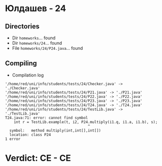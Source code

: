 # Юлдашев - 24
## Directories
- Dir `homeworks`... found
- Dir `homeworks/24`... found
- File `homeworks/24/P24.java`... found
## Compiling
- Compilation log
```
'/home/red/uni/info/students/tests/24/Checker.java' -> './Checker.java'
'/home/red/uni/info/students/tests/24/P21.java' -> './P21.java'
'/home/red/uni/info/students/tests/24/P22.java' -> './P22.java'
'/home/red/uni/info/students/tests/24/P23.java' -> './P23.java'
'/home/red/uni/info/students/tests/24/T24.java' -> './T24.java'
'/home/red/uni/info/students/tests/24/TestLib.java' -> './TestLib.java'
T24.java:71: error: cannot find symbol
    int r = TestLib.example(t, i2, P24.multiply(i1.q, i1.a, i1.b), s);
                                      ^
  symbol:   method multiply(int,int[],int[])
  location: class P24
1 error

```
# Verdict: **CE** - CE
